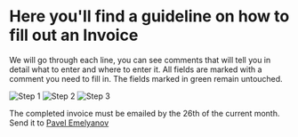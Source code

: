 # Here you'll find a guideline on how to fill out an Invoice

We will go through each line, you can see comments that will tell you in detail what to enter and where to enter it. 
All fields are marked with a comment you need to fill in. 
The fields marked in green remain untouched.
>
![Step 1](https://github.com/AnaTafi/images/blob/main/invoice1.PNG)
![Step 2](https://github.com/AnaTafi/images/blob/main/11111.PNG)
![Step 3](https://github.com/AnaTafi/images/blob/main/222222.PNG)

>
The completed invoice must be emailed by the 26th of the current month. Send it to [Pavel Emelyanov](mailto:pemelyanov@gehtsoft.com)
